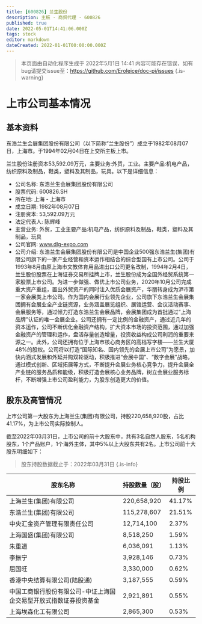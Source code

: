 ```yaml
---
title: [600826] 兰生股份
description: 主板 - 商贸代理 - 600826
published: true
date: 2022-05-01T14:41:06.000Z
tags: stock
editor: markdown
dateCreated: 2022-01-01T00:00:00.000Z
---
```


> 本页面由自动化程序生成于 2022年5月1日 14:41
> 内容可能存在错误，如有bug请提交issue至：https://github.com/Eroleice/doc-pi/issues
{.is-warning}

# 上市公司基本情况

## 基本资料

东浩兰生会展集团股份有限公司（以下简称“兰生股份”）成立于1982年08月07日，上海市。于1994年02月04日在上交所主板上市。

兰生股份注册资本53,592.09万元，主要业务:外贸，工业。主要产品:机电产品，纺织原料及制品，鞋类，塑料及其制品，玩具。以下是详细信息：

- 公司名称: 东浩兰生会展集团股份有限公司
- 股票代码: 600826.SH
- 所在地: 上海 - 上海市
- 成立日期: 1982年08月07日
- 注册资本: 53,592.09万元
- 法定代表人: 陈辉峰
- 主营业务: 外贸，工业主要产品:机电产品，纺织原料及制品，鞋类，塑料及其制品，玩具
- 公司官网: www.dlg-expo.com
- 公司介绍: 东浩兰生会展集团股份有限公司是中国企业500强东浩兰生(集团)有限公司旗下的一家产业经营和资本运作相结合的综合型国有上市公司。公司于1993年8月由原上海市文教体育用品进出口公司更名改制，1994年2月4日，兰生股份股票在上海证券交易所挂牌上市，兰生股份成为全国外经贸系统第一家股票上市公司。为进一步做强、做优上市公司业务，2020年10月公司完成重大资产重组，置出外贸资产的同时注入优质会展资产，华丽转身成为沪市第一家会展类上市公司。作为国内会展行业领先企业，公司旗下东浩兰生会展集团拥有会展业全产业链资源，业务涵盖展览组织、展馆运营、会议活动赛事、会展服务等，通过倾力打造东浩兰生会展品牌，会展集团成为首批通过“上海品牌”认证的唯一会展企业。公司还拥有一定比例的金融资产，通过近几年的资本运作，公司不断优化金融资产结构，扩大资本市场的投资范围，通过加强金融资产的管理和运作，盘活存量创造增量，投资收益构成公司利润的重要来源之一。此外，公司还拥有位于上海市核心商务区的高档写字楼——兰生大厦48%的股权。公司将以打造“国际知名、国内领先的会展上市公司”为愿景，加快内涵式发展和外延并购双轮驱动，积极推进“会展中国”、“数字会展”战略，通过模式创新、区域拓展等方式，不断提升会展业务核心竞争力，提升会展全产业链的服务品质和能级，积极打造会展核心业务品牌，树立会展业服务标杆，不断增强上市公司盈利能力，为股东创造更大的价值。


## 股东及高管情况

上市公司第一大股东为上海兰生(集团)有限公司，持股220,658,920股，占比41.17%，为上市公司实际控制人。

截至2022年03月31日，上市公司的前十大股东中，共有3名自然人股东，5名机构股东，1个产品账户，1个海外主体，其中5%以上大股东共有2名。上市公司前十大股东明细如下：

> 股东持股数据截止于：2022年03月31日
{.is-info}

| 股东名称 | 持股数量（股） | 持股比例 |
| --- | --- | --- |
| 上海兰生(集团)有限公司 | 220,658,920 | 41.17% |
| 东浩兰生(集团)有限公司 | 115,278,607 | 21.51% |
| 中央汇金资产管理有限责任公司 | 12,714,100 | 2.37% |
| 上海国盛(集团)有限公司 | 8,518,250 | 1.59% |
| 朱重道 | 6,036,091 | 1.13% |
| 李振宁 | 3,928,146 | 0.73% |
| 屈国旺 | 3,330,000 | 0.62% |
| 香港中央结算有限公司(陆股通) | 3,187,555 | 0.59% |
| 中国工商银行股份有限公司-中证上海国企交易型开放式指数证券投资基金 | 2,921,891 | 0.55% |
| 上海埃森化工有限公司 | 2,865,300 | 0.53% |




